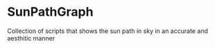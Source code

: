 # SunPathGraph
Collection of scripts that shows the sun path in sky in an accurate and aesthitic manner
